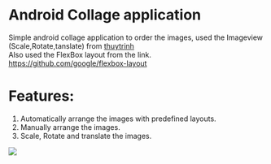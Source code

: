 # Android Collage application 
Simple android collage application to order the images, used the Imageview (Scale,Rotate,tanslate) from <a href="https://github.com/thuytrinh/android-collage-views"> thuytrinh</a>
<br>Also used the FlexBox layout from the link.
https://github.com/google/flexbox-layout

# Features:
1. Automatically arrange the images with predefined layouts.
2. Manually arrange the images.
3. Scale, Rotate and translate the images.

![](GIF-191108_130400.gif)
